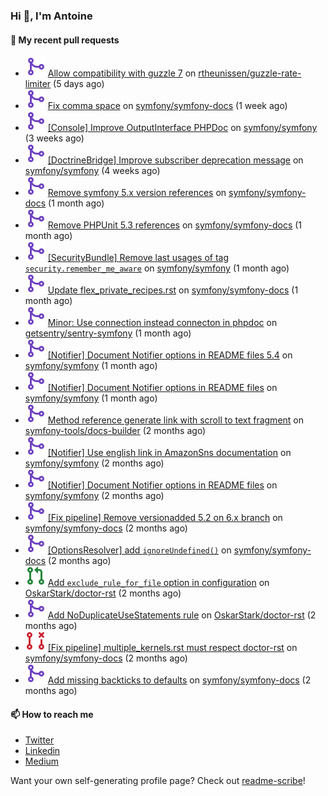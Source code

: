 ### Hi 👋, I'm Antoine

#### 👷 My recent pull requests

- ![](./assets/pr-merged.svg) [Allow compatibility with guzzle 7](https://github.com/rtheunissen/guzzle-rate-limiter/pull/11) on [rtheunissen/guzzle-rate-limiter](https://github.com/rtheunissen/guzzle-rate-limiter) (5 days ago)
- ![](./assets/pr-merged.svg) [Fix comma space](https://github.com/symfony/symfony-docs/pull/18521) on [symfony/symfony-docs](https://github.com/symfony/symfony-docs) (1 week ago)
- ![](./assets/pr-merged.svg) [[Console] Improve OutputInterface PHPDoc](https://github.com/symfony/symfony/pull/50755) on [symfony/symfony](https://github.com/symfony/symfony) (3 weeks ago)
- ![](./assets/pr-merged.svg) [[DoctrineBridge] Improve subscriber deprecation message](https://github.com/symfony/symfony/pull/50709) on [symfony/symfony](https://github.com/symfony/symfony) (4 weeks ago)
- ![](./assets/pr-merged.svg) [Remove symfony 5.x version references](https://github.com/symfony/symfony-docs/pull/18431) on [symfony/symfony-docs](https://github.com/symfony/symfony-docs) (1 month ago)
- ![](./assets/pr-merged.svg) [Remove PHPUnit 5.3 references](https://github.com/symfony/symfony-docs/pull/18430) on [symfony/symfony-docs](https://github.com/symfony/symfony-docs) (1 month ago)
- ![](./assets/pr-merged.svg) [[SecurityBundle] Remove last usages of tag `security.remember_me_aware`](https://github.com/symfony/symfony/pull/50694) on [symfony/symfony](https://github.com/symfony/symfony) (1 month ago)
- ![](./assets/pr-merged.svg) [Update flex_private_recipes.rst](https://github.com/symfony/symfony-docs/pull/18366) on [symfony/symfony-docs](https://github.com/symfony/symfony-docs) (1 month ago)
- ![](./assets/pr-merged.svg) [Minor: Use connection instead connecton in phpdoc](https://github.com/getsentry/sentry-symfony/pull/722) on [getsentry/sentry-symfony](https://github.com/getsentry/sentry-symfony) (1 month ago)
- ![](./assets/pr-merged.svg) [[Notifier] Document Notifier options in README files 5.4](https://github.com/symfony/symfony/pull/50379) on [symfony/symfony](https://github.com/symfony/symfony) (1 month ago)
- ![](./assets/pr-merged.svg) [[Notifier] Document Notifier options in README files](https://github.com/symfony/symfony/pull/50378) on [symfony/symfony](https://github.com/symfony/symfony) (1 month ago)
- ![](./assets/pr-merged.svg) [Method reference generate link with scroll to text fragment](https://github.com/symfony-tools/docs-builder/pull/160) on [symfony-tools/docs-builder](https://github.com/symfony-tools/docs-builder) (2 months ago)
- ![](./assets/pr-merged.svg) [[Notifier] Use english link in AmazonSns documentation](https://github.com/symfony/symfony/pull/50350) on [symfony/symfony](https://github.com/symfony/symfony) (2 months ago)
- ![](./assets/pr-merged.svg) [[Notifier] Document Notifier options in README files](https://github.com/symfony/symfony/pull/50349) on [symfony/symfony](https://github.com/symfony/symfony) (2 months ago)
- ![](./assets/pr-merged.svg) [[Fix pipeline] Remove versionadded 5.2 on 6.x branch](https://github.com/symfony/symfony-docs/pull/18303) on [symfony/symfony-docs](https://github.com/symfony/symfony-docs) (2 months ago)
- ![](./assets/pr-merged.svg) [[OptionsResolver] add `ignoreUndefined()`](https://github.com/symfony/symfony-docs/pull/18302) on [symfony/symfony-docs](https://github.com/symfony/symfony-docs) (2 months ago)
- ![](./assets/pr-open.svg) [Add `exclude_rule_for_file` option in configuration](https://github.com/OskarStark/doctor-rst/pull/1395) on [OskarStark/doctor-rst](https://github.com/OskarStark/doctor-rst) (2 months ago)
- ![](./assets/pr-merged.svg) [Add NoDuplicateUseStatements rule](https://github.com/OskarStark/doctor-rst/pull/1394) on [OskarStark/doctor-rst](https://github.com/OskarStark/doctor-rst) (2 months ago)
- ![](./assets/pr-closed.svg) [[Fix pipeline] multiple_kernels.rst must respect doctor-rst](https://github.com/symfony/symfony-docs/pull/18295) on [symfony/symfony-docs](https://github.com/symfony/symfony-docs) (2 months ago)
- ![](./assets/pr-merged.svg) [Add missing backticks to defaults](https://github.com/symfony/symfony-docs/pull/18294) on [symfony/symfony-docs](https://github.com/symfony/symfony-docs) (2 months ago)

#### 📫 How to reach me

- [Twitter](https://twitter.com/a_lamirault)
- [Linkedin](https://www.linkedin.com/in/antoine-lamirault-9a9a9a107/)
- [Medium](https://alamirault.medium.com)

Want your own self-generating profile page? Check out [readme-scribe](https://github.com/muesli/readme-scribe)!
